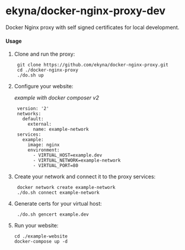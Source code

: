 ekyna/docker-nginx-proxy-dev
===

Docker Nginx proxy with self signed certificates for local development.

#### Usage

1. Clone and run the proxy: 

        git clone https://github.com/ekyna/docker-nginx-proxy.git 
        cd ./docker-nginx-proxy
        ./do.sh up        

2. Configure your website: 
    
    _example with docker composer v2_

        version: '2'
        networks:
          default:
            external:
              name: example-network
        services:
          example:
            image: nginx
            environment:
              - VIRTUAL_HOST=example.dev
              - VIRTUAL_NETWORK=example-network
              - VIRTUAL_PORT=80

3. Create your network and connect it to the proxy services:

        docker network create example-network
        ./do.sh connect example-network

4. Generate certs for your virtual host:
        
        ./do.sh gencert example.dev

3. Run your website:

       cd ./example-website
       docker-compose up -d 
